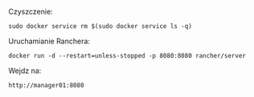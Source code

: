 Czyszczenie:
```
sudo docker service rm $(sudo docker service ls -q)
```
Uruchamianie Ranchera:
```
docker run -d --restart=unless-stopped -p 8080:8080 rancher/server
```
Wejdz na:
```
http://manager01:8080
```
